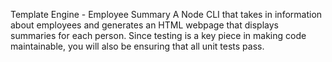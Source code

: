 Template Engine - Employee Summary
A Node CLI that takes in information about employees and generates an HTML webpage that displays summaries for each person. Since testing is a key piece in making code maintainable, you will also be ensuring that all unit tests pass.
